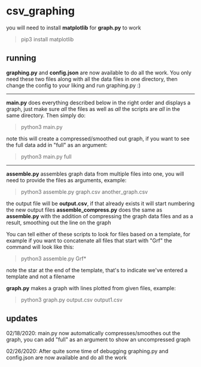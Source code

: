 # csv_graphing

you will need to install **matplotlib** for **graph.py** to work
> pip3 install matplotlib

## running

**graphing.py** and **config.json** are now available to do all the work. You only need these two files along with all the data files in one directory, then change the config to your liking and run graphing.py :)

***

**main.py** does everything described below in the right order and displays a graph, just make sure *all* the files as well as *all* the scripts are *all* in the same directory. Then simply do:
> python3 main.py

note this will create a compressed/smoothed out graph, if you want to see the full data add in "full" as an argument:
> python3 main.py full

***

**assemble.py** assembles graph data from multiple files into one, you will need to provide the files as arguments, example:
> python3 assemble.py graph.csv another_graph.csv

the output file will be **output.csv**, if that already exists it will start numbering the new output files
**assemble_compress.py** does the same as **assemble.py** with the addition of compressing the graph data files and as a result, smoothing out the line on the graph

You can tell either of these scripts to look for files based on a template, for example if you want to concatenate all files that start with "Grf" the command will look like this:
> python3 assemble.py Grf*

note the star at the end of the template, that's to indicate we've entered a template and not a filename

**graph.py** makes a graph with lines plotted from given files, example:
> python3 graph.py output.csv output1.csv

## updates

02/18/2020: main.py now automatically compresses/smoothes out the graph, you can add "full" as an argument to show an uncompressed graph

02/26/2020: After quite some time of debugging graphing.py and config.json are now available and do all the work